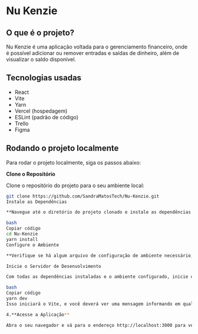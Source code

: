 # Nu Kenzie

## O que é o projeto?

Nu Kenzie é uma aplicação voltada para o gerenciamento financeiro, onde é possível adicionar ou remover entradas e saídas de dinheiro, além de visualizar o saldo disponível.

## Tecnologias usadas

- React
- Vite
- Yarn
- Vercel (hospedagem)
- ESLint (padrão de código)
- Trello
- Figma

## Rodando o projeto localmente

Para rodar o projeto localmente, siga os passos abaixo:

 **Clone o Repositório**

   Clone o repositório do projeto para o seu ambiente local:

   ```bash
   git clone https://github.com/SandraMatosTech/Nu-Kenzie.git
Instale as Dependências

**Navegue até o diretório do projeto clonado e instale as dependências usando o Yarn:**

bash
Copiar código
cd Nu-Kenzie
yarn install
Configure o Ambiente

**Verifique se há algum arquivo de configuração de ambiente necessário, como um arquivo .env. Se houver, crie um arquivo .env com as variáveis de ambiente necessárias conforme as instruções no README ou na documentação do projeto.**

Inicie o Servidor de Desenvolvimento

Com todas as dependências instaladas e o ambiente configurado, inicie o servidor de desenvolvimento:

bash
Copiar código
yarn dev
Isso iniciará o Vite, e você deverá ver uma mensagem informando em qual URL a aplicação está rodando localmente, geralmente http://localhost:3000.

4.**Acesse a Aplicação**

Abra o seu navegador e vá para o endereço http://localhost:3000 para ver a aplicação Nu Kenzie rodando localmente.
